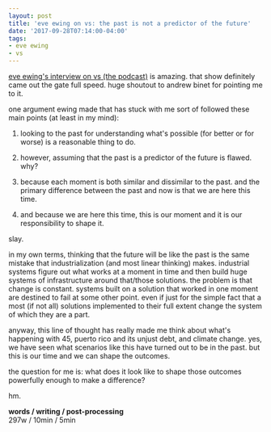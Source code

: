 ```yaml
---
layout: post
title: 'eve ewing on vs: the past is not a predictor of the future'
date: '2017-09-28T07:14:00-04:00'
tags:
- eve ewing
- vs
--- 
```


[eve ewing's interview on vs (the podcast)](https://www.poetryfoundation.org/podcasts/142242/eve-ewing-vs-the-apocalypse) is amazing. that show definitely came out the gate full speed. huge shoutout to andrew binet for pointing me to it. 

one argument ewing made that has stuck with me sort of followed these main points (at least in my mind):

1. looking to the past for understanding what's possible (for better or for worse) is a reasonable thing to do.

1. however, assuming that the past is a predictor of the future is flawed. why?

1. because each moment is both similar and dissimilar to the past. and the primary difference between the past and now is that we are here this time. 

1. and because we are here this time, this is our moment and it is our responsibility to shape it. 

slay. 

in my own terms, thinking that the future will be like the past is the same mistake that industrialization (and most linear thinking) makes. industrial systems figure out what works at a moment in time and then build huge systems of infrastructure around that/those solutions. the problem is that change is constant. systems built on a solution that worked in one moment are destined to fail at some other point. even if just for the simple fact that a most (if not all) solutions implemented to their full extent change the system of which they are a part.

anyway, this line of thought has really made me think about what's happening with 45, puerto rico and its unjust debt, and climate change. yes, we have seen what scenarios like this have turned out to be in the past. but this is our time and we can shape the outcomes. 

the question for me is: what does it look like to shape those outcomes powerfully enough to make a difference? 

hm. 

<!-- hyperlink bank -->

**words / writing / post-processing**  
297w / 10min / 5min